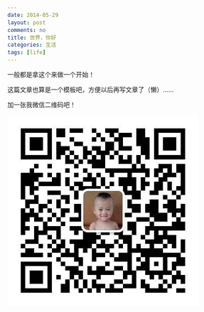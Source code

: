 ```yaml
---
date: 2014-05-29
layout: post
comments: no
title: 世界，你好
categories: 生活
tags: [life]
---
```


一般都是拿这个来做一个开始！

这篇文章也算是一个模板吧，方便以后再写文章了（懒）……

加一张我微信二维码吧！

![微信二维码](/uploads/2014/05/wxqrcode.png)